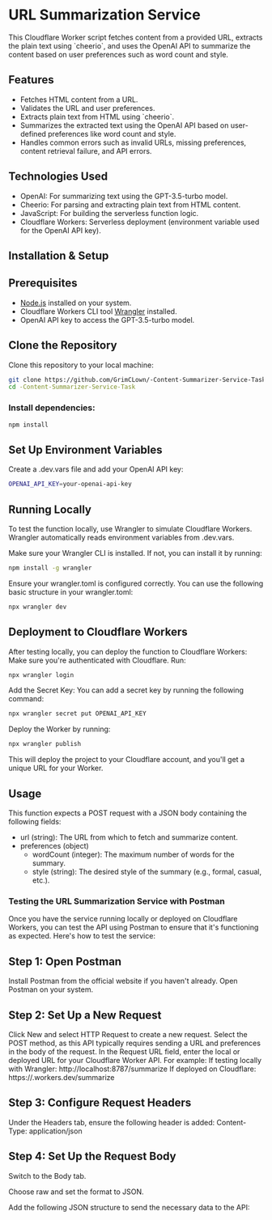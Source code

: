 # URL Summarization Service

This Cloudflare Worker script fetches content from a provided URL, extracts the plain text using \`cheerio\`, and uses the OpenAI API to summarize the content based on user preferences such as word count and style.

## Features

- Fetches HTML content from a URL.
- Validates the URL and user preferences.
- Extracts plain text from HTML using \`cheerio\`.
- Summarizes the extracted text using the OpenAI API based on user-defined preferences like word count and style.
- Handles common errors such as invalid URLs, missing preferences, content retrieval failure, and API errors.

## Technologies Used

- OpenAI: For summarizing text using the GPT-3.5-turbo model.
- Cheerio: For parsing and extracting plain text from HTML content.
- JavaScript: For building the serverless function logic.
- Cloudflare Workers: Serverless deployment (environment variable used for the OpenAI API key).

## Installation & Setup

## Prerequisites

- [Node.js](https://nodejs.org/en/) installed on your system.
- Cloudflare Workers CLI tool [Wrangler](https://developers.cloudflare.com/workers/wrangler/get-started/) installed.
- OpenAI API key to access the GPT-3.5-turbo model.

## Clone the Repository

Clone this repository to your local machine:

```bash
git clone https://github.com/GrimCLown/-Content-Summarizer-Service-Task.git
cd -Content-Summarizer-Service-Task
```

### Install dependencies:

```bash
npm install
```

## Set Up Environment Variables
Create a .dev.vars file and add your OpenAI API key:
```bash
OPENAI_API_KEY=your-openai-api-key
```

## Running Locally
To test the function locally, use Wrangler to simulate Cloudflare Workers. Wrangler automatically reads environment variables from .dev.vars.

Make sure your Wrangler CLI is installed. If not, you can install it by running:
```bash
npm install -g wrangler
```
Ensure your wrangler.toml is configured correctly. You can use the following basic structure in your wrangler.toml:
```bash
npx wrangler dev
```

## Deployment to Cloudflare Workers
After testing locally, you can deploy the function to Cloudflare Workers:
Make sure you're authenticated with Cloudflare. Run:
```bash
npx wrangler login
```
Add the Secret Key: You can add a secret key by running the following command:
```bash
npx wrangler secret put OPENAI_API_KEY
```
Deploy the Worker by running:
```bash
npx wrangler publish
```
This will deploy the project to your Cloudflare account, and you'll get a unique URL for your Worker.

## Usage
This function expects a POST request with a JSON body containing the following fields:
- url (string): The URL from which to fetch and summarize content.
- preferences (object)
  - wordCount (integer): The maximum number of words for the summary.
  - style (string): The desired style of the summary (e.g., formal, casual, etc.).
 
### Testing the URL Summarization Service with Postman
Once you have the service running locally or deployed on Cloudflare Workers, you can test the API using Postman to ensure that it's functioning as expected. Here's how to test the service:

## Step 1: Open Postman
Install Postman from the official website if you haven't already.
Open Postman on your system.

## Step 2: Set Up a New Request
Click New and select HTTP Request to create a new request.
Select the POST method, as this API typically requires sending a URL and preferences in the body of the request.
In the Request URL field, enter the local or deployed URL for your Cloudflare Worker API. For example:
If testing locally with Wrangler: http://localhost:8787/summarize
If deployed on Cloudflare: https://<your-worker-name>.workers.dev/summarize

## Step 3: Configure Request Headers
Under the Headers tab, ensure the following header is added:
Content-Type: application/json

## Step 4: Set Up the Request Body
Switch to the Body tab.

Choose raw and set the format to JSON.

Add the following JSON structure to send the necessary data to the API:
